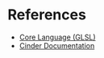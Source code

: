 # References

- [Core Language (GLSL)](https://www.khronos.org/opengl/wiki/Core_Language_(GLSL))
- [Cinder Documentation](https://libcinder.org/docs/)